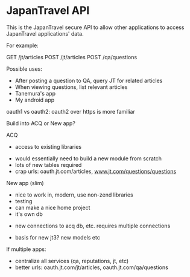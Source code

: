 # JapanTravel API #

This is the JapanTravel secure API to allow other applications to access JapanTravel
applications' data.

For example:

GET /jt/articles
POST /jt/articles
POST /qa/questions

Possible uses:

* After posting a question to QA, query JT for related articles
* When viewing questions, list relevant articles
* Tanemura's app
* My android app

oauth1 vs oauth2: oauth2 over https is more familiar


Build into ACQ or New app?

ACQ
+ access to existing libraries
- would essentially need to build a new module from scratch
- lots of new tables required
- crap urls: oauth.jt.com/articles, www.jt.com/questions/questions

New app (slim)
+ nice to work in, modern, use non-zend libraries
+ testing
+ can make a nice home project
+ it's own db
- new connections to acq db, etc. requires multiple connections
+ basis for new jt3? new models etc

If multiple apps:
+ centralize all services (qa, reputations, jt, etc)
+ better urls: oauth.jt.com/jt/articles, oauth.jt.com/qa/questions

